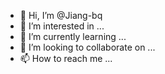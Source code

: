 - 👋 Hi, I’m @Jiang-bq
- 👀 I’m interested in ...
- 🌱 I’m currently learning ...
- 💞️ I’m looking to collaborate on ...
- 📫 How to reach me ...

<!---
Jiang-bq/Jiang-bq is a ✨ special ✨ repository because its `README.md` (this file) appears on your GitHub profile.
You can click the Preview link to take a look at your changes.
--->
